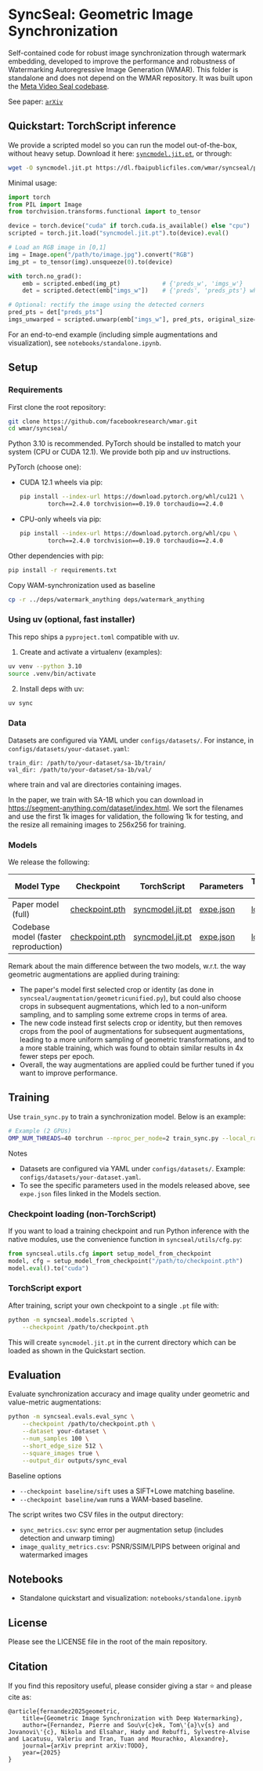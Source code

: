 # SyncSeal: Geometric Image Synchronization

Self-contained code for robust image synchronization through watermark embedding, developed to improve the performance and robustness of Watermarking Autoregressive Image Generation (WMAR). This folder is standalone and does not depend on the WMAR repository. It was built upon the [Meta Video Seal codebase](https://github.com/facebookresearch/videoseal).

See paper: [`arXiv`](TODO_add_arXiv_link)


## Quickstart: TorchScript inference

We provide a scripted model so you can run the model out-of-the-box, without heavy setup.
Download it here: [`syncmodel.jit.pt`](https://dl.fbaipublicfiles.com/wmar/syncseal/paper/syncmodel.jit.pt), or through:
```bash
wget -O syncmodel.jit.pt https://dl.fbaipublicfiles.com/wmar/syncseal/paper/syncmodel.jit.pt
```

Minimal usage:
```python
import torch
from PIL import Image
from torchvision.transforms.functional import to_tensor

device = torch.device("cuda" if torch.cuda.is_available() else "cpu")
scripted = torch.jit.load("syncmodel.jit.pt").to(device).eval()

# Load an RGB image in [0,1]
img = Image.open("/path/to/image.jpg").convert("RGB")
img_pt = to_tensor(img).unsqueeze(0).to(device)

with torch.no_grad():
    emb = scripted.embed(img_pt)            # {'preds_w', 'imgs_w'}
    det = scripted.detect(emb["imgs_w"])    # {'preds', 'preds_pts'} where preds_pts is Bx8 corners in [-1,1]

# Optional: rectify the image using the detected corners
pred_pts = det["preds_pts"]
imgs_unwarped = scripted.unwarp(emb["imgs_w"], pred_pts, original_size=img_pt.shape[-2:])
```

For an end-to-end example (including simple augmentations and visualization), see `notebooks/standalone.ipynb`.


## Setup

### Requirements

First clone the root repository:
```bash
git clone https://github.com/facebookresearch/wmar.git
cd wmar/syncseal/
```

Python 3.10 is recommended. PyTorch should be installed to match your system (CPU or CUDA 12.1). We provide both pip and uv instructions.

PyTorch (choose one):
- CUDA 12.1 wheels via pip:
	```bash
	pip install --index-url https://download.pytorch.org/whl/cu121 \
			torch==2.4.0 torchvision==0.19.0 torchaudio==2.4.0
	```
- CPU-only wheels via pip:
	```bash
	pip install --index-url https://download.pytorch.org/whl/cpu \
			torch==2.4.0 torchvision==0.19.0 torchaudio==2.4.0
	```

Other dependencies with pip:
```bash
pip install -r requirements.txt
```

Copy WAM-synchronization used as baseline
```bash
cp -r ../deps/watermark_anything deps/watermark_anything
```

### Using uv (optional, fast installer)

This repo ships a `pyproject.toml` compatible with uv. 

1) Create and activate a virtualenv (examples):
```bash
uv venv --python 3.10
source .venv/bin/activate
```

2) Install deps with uv:
```bash
uv sync
```


### Data

Datasets are configured via YAML under `configs/datasets/`. 
For instance, in `configs/datasets/your-dataset.yaml`:
```
train_dir: /path/to/your-dataset/sa-1b/train/
val_dir: /path/to/your-dataset/sa-1b/val/
```
where train and val are directories containing images.

In the paper, we train with SA-1B which you can download in https://segment-anything.com/dataset/index.html.
We sort the filenames and use the first 1k images for validation, the following 1k for testing, and the resize all remaining images to 256x256 for training.


### Models

We release the following:

| Model Type | Checkpoint | TorchScript | Parameters | Training Logs | Console Outputs |
|------------|------------|-------------|----------|---------------|-----------------|
| Paper model (full) | [checkpoint.pth](https://dl.fbaipublicfiles.com/wmar/syncseal/paper/checkpoint.pth) | [syncmodel.jit.pt](https://dl.fbaipublicfiles.com/wmar/syncseal/paper/syncmodel.jit.pt) | [expe.json](https://dl.fbaipublicfiles.com/wmar/syncseal/paper/expe.json) | [log.txt](https://dl.fbaipublicfiles.com/wmar/syncseal/paper/log.txt) | [log.stdout](https://dl.fbaipublicfiles.com/wmar/syncseal/paper/log.stdout) |
| Codebase model (faster reproduction) | [checkpoint.pth](https://dl.fbaipublicfiles.com/wmar/syncseal/reproduction/checkpoint.pth) | [syncmodel.jit.pt](https://dl.fbaipublicfiles.com/wmar/syncseal/reproduction/syncmodel.jit.pt) | [expe.json](https://dl.fbaipublicfiles.com/wmar/syncseal/reproduction/expe.json) | [log.txt](https://dl.fbaipublicfiles.com/wmar/syncseal/reproduction/log.txt) | [log.stdout](https://dl.fbaipublicfiles.com/wmar/syncseal/reproduction/log.stdout) |

Remark about the main difference between the two models, w.r.t. the way geometric augmentations are applied during training:
- The paper's model first selected crop or identity (as done in `syncseal/augmentation/geometricunified.py`), but could also choose crops in subsequent augmentations, which led to a non-uniform sampling, and to sampling some extreme crops in terms of area. 
- The new code instead first selects crop or identity, but then removes crops from the pool of augmentations for subsequent augmentations, leading to a more uniform sampling of geometric transformations, and to a more stable training, which was found to obtain similar results in 4x fewer steps per epoch.
- Overall, the way augmentations are applied could be further tuned if you want to improve performance.


## Training

Use `train_sync.py` to train a synchronization model. 
Below is an example:
```bash
# Example (2 GPUs)
OMP_NUM_THREADS=40 torchrun --nproc_per_node=2 train_sync.py --local_rank 0
```

Notes
- Datasets are configured via YAML under `configs/datasets/`. Example: `configs/datasets/your-dataset.yaml`.
- To see the specific parameters used in the models released above, see `expe.json` files linked in the Models section.


### Checkpoint loading (non-TorchScript)

If you want to load a training checkpoint and run Python inference with the native modules, use the convenience function in `syncseal/utils/cfg.py`:
```python
from syncseal.utils.cfg import setup_model_from_checkpoint
model, cfg = setup_model_from_checkpoint("/path/to/checkpoint.pth")
model.eval().to("cuda")
```

### TorchScript export

After training, script your own checkpoint to a single `.pt` file with:
```bash
python -m syncseal.models.scripted \
	--checkpoint /path/to/checkpoint.pth
```

This will create `syncmodel.jit.pt` in the current directory which can be loaded as shown in the Quickstart section.


## Evaluation

Evaluate synchronization accuracy and image quality under geometric and value-metric augmentations:

```bash
python -m syncseal.evals.eval_sync \
	--checkpoint /path/to/checkpoint.pth \
	--dataset your-dataset \
	--num_samples 100 \
	--short_edge_size 512 \
	--square_images true \
	--output_dir outputs/sync_eval
```

Baseline options
- `--checkpoint baseline/sift` uses a SIFT+Lowe matching baseline.
- `--checkpoint baseline/wam` runs a WAM-based baseline.

The script writes two CSV files in the output directory:
- `sync_metrics.csv`: sync error per augmentation setup (includes detection and unwarp timing)
- `image_quality_metrics.csv`: PSNR/SSIM/LPIPS between original and watermarked images


## Notebooks

- Standalone quickstart and visualization: `notebooks/standalone.ipynb`


## License

Please see the LICENSE file in the root of the main repository.


## Citation

If you find this repository useful, please consider giving a star ⭐ and please cite as:

```
@article{fernandez2025geometric,
    title={Geometric Image Synchronization with Deep Watermarking},
    author={Fernandez, Pierre and Sou\v{c}ek, Tom\'{a}\v{s} and Jovanovi\'{c}, Nikola and Elsahar, Hady and Rebuffi, Sylvestre-Alvise and Lacatusu, Valeriu and Tran, Tuan and Mourachko, Alexandre},
    journal={arXiv preprint arXiv:TODO},
    year={2025}
}
```
